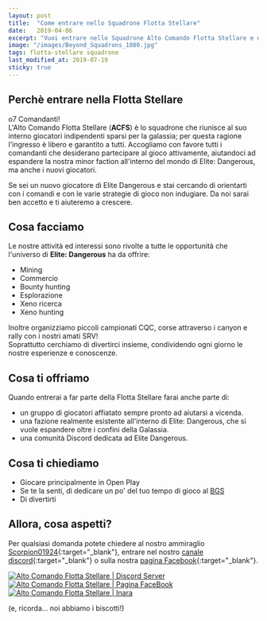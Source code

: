 ```yaml
---
layout: post
title:  "Come entrare nello Squadrone Flotta Stellare"
date:   2019-04-06
excerpt: "Vuoi entrare nello Squadrone Alto Comando Flotta Stellare e divertirti insieme a noi? E' molto più semplice di quanto pensi."
image: "/images/Beyond_Squadrons_1080.jpg"
tags: flotta-stellare squadrone
last_modified_at: 2019-07-19
sticky: true
---
```


## Perchè entrare nella Flotta Stellare

o7 Comandanti!<br>
L'Alto Comando Flotta Stellare (**ACFS**)  è lo squadrone che riunisce al suo interno giocatori indipendenti sparsi per la galassia; per questa ragione l'ingresso è libero e garantito a tutti. Accogliamo con favore tutti i comandanti che desiderano partecipare al gioco attivamente, aiutandoci ad espandere la nostra minor faction all'interno del mondo di Elite: Dangerous, ma anche i nuovi giocatori.

Se sei un nuovo giocatore di Elite Dangerous e stai cercando di orientarti con i comandi e con le varie strategie di gioco non indugiare. Da noi sarai ben accetto e ti aiuteremo a crescere.

## Cosa facciamo

Le nostre attività ed interessi sono rivolte a tutte le opportunità che l'universo di **Elite: Dangerous** ha da offrire:

- Mining
- Commercio
- Bounty hunting
- Esplorazione
- Xeno ricerca
- Xeno hunting
  
Inoltre organizziamo piccoli campionati CQC, corse attraverso i canyon e rally con i nostri amati SRV!<br>
Soprattutto cerchiamo di divertirci insieme, condividendo ogni giorno le nostre esperienze e conoscenze.

## Cosa ti offriamo

Quando entrerai a far parte della Flotta Stellare farai anche parte di:

- un gruppo di giocatori affiatato sempre pronto ad aiutarsi a vicenda.
- una fazione realmente esistente all'interno di Elite: Dangerous, che si vuole espandere oltre i confini della Galassia.
- una comunità Discord dedicata ad Elite Dangerous.

## Cosa ti chiediamo

- Giocare principalmente in Open Play
- Se te la senti, di dedicare un po' del tuo tempo di gioco al [BGS](/bgs/)
- Di divertirti

## Allora, cosa aspetti?

Per qualsiasi domanda potete chiedere al nostro ammiraglio [Scorpion01924](https://my.playstation.com/profile/Scorpion01924){:target="_blank"}, entrare nel nostro [canale discord](https://discord.gg/mXpfjgd){:target="_blank"} o sulla nostra [pagina Facebook](https://www.facebook.com/Altocomandoflottastellare/){:target="_blank"}.

<div class="box alt">
    <div class="row 50% uniform">
        <div class="4u"><span class="image fit"><a href="https://discord.gg/TQcbuT7z8D" class="image fit"><img src="{{ "/images/Discord-Logo+Wordmark-Color.png" | prepend:site.baseurl }}" alt="Alto Comando Flotta Stellare | Discord Server" /></a></span></div>
        <div class="4u"><span class="image fit"><a href="https://facebook.com/{{site.facebook}}" class="image fit"><img src="{{ "/images/new-facebook-logo.png" | prepend:site.baseurl }}" alt="Alto Comando Flotta Stellare | Pagina FaceBook" /></a></span></div>
        <div class="4u$"><span class="image fit"><a href="https://inara.cz/squadron/4750/" class="image fit"><img src="{{ "/images/inara.png" | prepend:site.baseurl }}" alt="Alto Comando Flotta Stellare | Inara" /></a></span></div>
    </div>
</div>

(e, ricorda... noi abbiamo i biscotti!)

